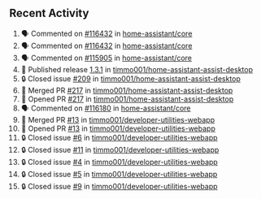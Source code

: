 ## Recent Activity

<!--START_SECTION:activity-->
1. 🗣 Commented on [#116432](https://github.com/home-assistant/core/issues/116432) in [home-assistant/core](https://github.com/home-assistant/core)
2. 🗣 Commented on [#116432](https://github.com/home-assistant/core/issues/116432) in [home-assistant/core](https://github.com/home-assistant/core)
3. 🗣 Commented on [#115905](https://github.com/home-assistant/core/issues/115905) in [home-assistant/core](https://github.com/home-assistant/core)
4. 🚀 Published release [1.3.1](https://github.com/1.3.1) in [timmo001/home-assistant-assist-desktop](https://github.com/timmo001/home-assistant-assist-desktop)
5. 🔒 Closed issue [#209](https://github.com/timmo001/home-assistant-assist-desktop/issues/209) in [timmo001/home-assistant-assist-desktop](https://github.com/timmo001/home-assistant-assist-desktop)
6. 🎉 Merged PR [#217](https://github.com/timmo001/home-assistant-assist-desktop/pull/217) in [timmo001/home-assistant-assist-desktop](https://github.com/timmo001/home-assistant-assist-desktop)
7. 💪 Opened PR [#217](https://github.com/timmo001/home-assistant-assist-desktop/pull/217) in [timmo001/home-assistant-assist-desktop](https://github.com/timmo001/home-assistant-assist-desktop)
8. 🗣 Commented on [#116180](https://github.com/home-assistant/core/issues/116180) in [home-assistant/core](https://github.com/home-assistant/core)
9. 🎉 Merged PR [#13](https://github.com/timmo001/developer-utilities-webapp/pull/13) in [timmo001/developer-utilities-webapp](https://github.com/timmo001/developer-utilities-webapp)
10. 💪 Opened PR [#13](https://github.com/timmo001/developer-utilities-webapp/pull/13) in [timmo001/developer-utilities-webapp](https://github.com/timmo001/developer-utilities-webapp)
11. 🔒 Closed issue [#6](https://github.com/timmo001/developer-utilities-webapp/issues/6) in [timmo001/developer-utilities-webapp](https://github.com/timmo001/developer-utilities-webapp)
12. 🔒 Closed issue [#11](https://github.com/timmo001/developer-utilities-webapp/issues/11) in [timmo001/developer-utilities-webapp](https://github.com/timmo001/developer-utilities-webapp)
13. 🔒 Closed issue [#4](https://github.com/timmo001/developer-utilities-webapp/issues/4) in [timmo001/developer-utilities-webapp](https://github.com/timmo001/developer-utilities-webapp)
14. 🔒 Closed issue [#5](https://github.com/timmo001/developer-utilities-webapp/issues/5) in [timmo001/developer-utilities-webapp](https://github.com/timmo001/developer-utilities-webapp)
15. 🔒 Closed issue [#9](https://github.com/timmo001/developer-utilities-webapp/issues/9) in [timmo001/developer-utilities-webapp](https://github.com/timmo001/developer-utilities-webapp)
<!--END_SECTION:activity-->
